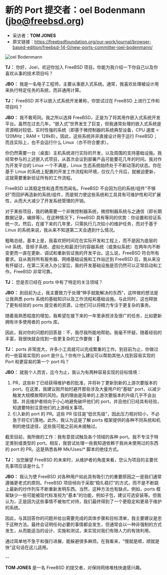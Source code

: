 # 新的 Port 提交者：oel Bodenmann (jbo@freebsd.org)

- 采访者：**TOM JONES**
- 原文链接：<https://freebsdfoundation.org/our-work/journal/browser-based-edition/freebsd-14-0/new-ports-committer-joel-bodenmann/>


![oel Bodenmann](https://freebsdfoundation.org/wp-content/uploads/2024/01/Bodenmann.jpg)

 **TJ：** 你好，Joel，欢迎你加入 FreeBSD 项目。你能为我介绍一下你自己以及你喜欢从事的技术项目吗？

 **JBO：** 我是一名电子工程师，主要从事嵌入式系统。通常，我喜欢处理被设计用来执行特定任务的系统，而非通用计算。

 **TJ：** FreeBSD 并不以嵌入式系统开发著称，你尝试过在 FreeBSD 上进行工作和项目吗？

 **JBO：** 我不敢苟同。我之所以选择 FreeBSD，正是为了将其用作嵌入式系统开发平台。虽然在过去几年，“嵌入式”世界发生了巨变，但我通常处理的嵌入式系统是资源相对较低、实时性强的系统（即基于微控制器的系统典型设备，CPU 速度 < 120MHz；RAM < 128kB）。因此，这些系统并非直接设计用于运行 FreeBSD；而且实际上，也不会运行什么 Linux（亦不符合要求）。

你仍然需要一台（桌面）主机系统进行实际的开发，以及周围的支持基础设施。我经常参与的上述嵌入式项目，从首次会议到部署产品可能要花几年的时间。我对作为开发平台的 Linux 一个不满是，Linux 生态系统始终处于不断动荡的状态。你在基于 Linux 的系统上配置的开发工作流程和环境，仅仅几个月后，就被迫更新，这就需要重新验证所有的工作流程。

FreeBSD 以其稳定性和连贯性而闻名。FreeBSD 不会因为旧的系统/组件“不够好”而回炉再造新的系统/组件，而是努力使这些系统和工具具有可维护性和可扩展性，从而大大减少了开发系统管理的开销。

对于某些项目，我的确需要一个非微控制器系统，微控制器系统与之通信（即长期数据记录，编排等）。在这种情况下，FreeBSD 具有等同的优势：你设置和验证系统一次。然后，在接下来的几年里，只需执行几次较小的维护任务，而对于基于 Linux 的系统来说，我从来不知道第二天会遇到什么情况。

粗略总结，基本上是，我喜欢把时间花在实际开发和工程上，而不是因为底层的 init 系统、音频子系统、虚拟化和最流行的容器系统（或类似系统）在两年内不断变更而一直在更新、调试和重新验证我的开发平台。这么说，FreeBSD 符合所有要求。自从我将所有服务器、网络基础设施和工作站迁到 FreeBSD 后，我从来没有怀疑过，在第二天进入办公室后，我的开发基础设施是否仍然可以正常启动和工作。FreeBSD 非常可靠。

 **TJ：** 您是否已经在 ports 中有了特定的关注领域？

 **JBO：** 到目前为止，我主要致力于处理“伸手就能解决的东西”，这样做的想法是让我熟悉 ports 系统的基础知识以及工作流程和基础设施。与此同时，这也释放了更有经验的 ports 提交者的资源，让他们可以将精力专注于更复杂的事务。

随着我熟悉程度的增加，我希望在接下来的一年里承担涉及很广的任务，比如更新拥有许多使用者的 ports 库。

因此，我对你的问题的回答是：不，我尽我所能地帮助。我毫不怀疑，随着经验的丰富，我很快就会找到一些更复杂的工作要做：🙂:

 **TJ：** ports 非常庞大，许多小工具就可以完成繁重的工作。到目前为止，你做过的一些容易实现的 port 是什么？你有什么建议可以帮助其他人找到容易实现的 Port 和更容易的第一个 port 吗？

 **JBO：** 就我个人而言，迄今为止，我认为有两种容易实现的目标情境：

1. PR，这些补丁已经获得维护者的批准，并将补丁更新到新的上游次要版本的 port。在这里，我建议刚开始时避开那些涉及大量用户的“基础” port，以减少触发大规模故障的风险。我的理由是简单的上游次要版本的升级几乎不会出错，并且维护者倾向于小心地避免破坏他们的 port，并且他们已经具有经验，知道要特别注意他们的上游相关事项。
2. 引入新的 port 的 PR。这些 PR 往往是“低优先级”，因此压力相对较小，不必急于将它们落地。此外，我认为这是了解 ports 框架提供的各种不同系统和机制的绝佳途径，这些我可能之前尚未接触过。

截至目前，我所做的工作：我有意尝试触及各个领域的各种 port。我不专注于特定类别或类型的 port。相反，我尝试处理一些我知道依赖于我尚未使用过的东西的 port 的 PR。这是熟悉各种 Mk/Uses/\* 脚本的绝佳方式。

 **TJ：** 当您展望 FreeBSD 的未来时，从维护者的角度来看，您认为项目的主要优先事项应该是什么？

 **JBO：** 我认为使 FreeBSD 对各种用户如此具有吸引力的重要原因之一是我们通常遵循更老式的原则。FreeBSD 项目倾向于采取“稳扎稳打”的方式，而不是不断跳上最新的炒作列车不断重新发明东西。当然，这种方法也有缺点。例如，ports 框架缺少一些可能被现代标准视为“基本”的功能，例如子包，建议可选安装等。但我认为，正是因为这些事情不被匆忙对待，我们最终得到了一个更稳定和更易于维护的系统。

因此，与其回答你的问题并给出需要完成的具体步骤和目标清单，我主要建议是忠于这种方法。最终会证明任何必要的事情都会发生，但通常会以一种非强制的方式发生，从而能适当的设计、实施和测试，来实现对我们有限人力的有效利用。

通过简单地不急于和强行进展，能躲避很多麻烦。在我看来，“慢就是顺，顺就是快”这句话在这儿适用。

--

 **TOM JONES** 是一名 FreeBSD 的提交者，对保持网络堆栈快速感兴趣。

